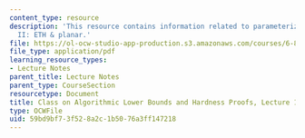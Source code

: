 ```yaml
---
content_type: resource
description: 'This resource contains information related to parameterized complexity
  II: ETH & planar.'
file: https://ol-ocw-studio-app-production.s3.amazonaws.com/courses/6-890-algorithmic-lower-bounds-fun-with-hardness-proofs-fall-2014/59bd9bf73f528a2c1b5076a3ff147218_MIT6_890F14_L14.pdf
file_type: application/pdf
learning_resource_types:
- Lecture Notes
parent_title: Lecture Notes
parent_type: CourseSection
resourcetype: Document
title: Class on Algorithmic Lower Bounds and Hardness Proofs, Lecture 14 Notes
type: OCWFile
uid: 59bd9bf7-3f52-8a2c-1b50-76a3ff147218
---
```


